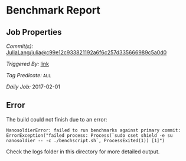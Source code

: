 # Benchmark Report

## Job Properties

*Commit(s):* [JuliaLang/julia@c99e12c933821192a6f6c257d335666989c5a0d0](https://github.com/JuliaLang/julia/commit/c99e12c933821192a6f6c257d335666989c5a0d0)

*Triggered By:* [link](https://github.com/JuliaLang/julia/commit/c99e12c933821192a6f6c257d335666989c5a0d0#commitcomment-20691722)

*Tag Predicate:* `ALL`

*Daily Job:* 2017-02-01

## Error

The build could not finish due to an error:

```
NanosoldierError: failed to run benchmarks against primary commit: ErrorException("failed process: Process(`sudo cset shield -e su nanosoldier -- -c ./benchscript.sh`, ProcessExited(1)) [1]")
```

Check the logs folder in this directory for more detailed output.


